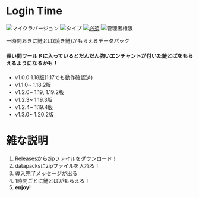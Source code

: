 # Login Time <!-- ![ダウンロード数](https://img.shields.io/github/downloads/tunakaniri/keiba-assistant/total) -->
![マイクラバージョン](https://img.shields.io/badge/Minecraft%20Ver-Java%201.18~1.20.2-brightgreen) ![タイプ](https://img.shields.io/badge/Type-datapack-orange) [![必須](https://img.shields.io/badge/Required-tunakan--resourcepack-blue)](../../../tunakan-resourcepack) ![管理者権限](https://img.shields.io/badge/Need%20OP-None-lightgrey)

一時間おきに鮭とば(焼き鮭)がもらえるデータパック
#### 長い間ワールドに入っているとだんだん強いエンチャントが付いた鮭とばをもらえるようになるかも！
- v1.0.0 1.18版(1.17でも動作確認済)
- v1.1.0~ 1.18.2版
- v1.2.0~ 1.19, 1.19.2版
- v1.2.3~ 1.19.3版
- v1.2.4~ 1.19.4版
- v1.3.0~ 1.20.2版

# 雑な説明
1. Releasesからzipファイルをダウンロード！
2. datapacksにzipファイルを入れる！
3. 導入完了メッセージが出る
4. 1時間ごとに鮭とばがもらえる！
5. **enjoy!**
